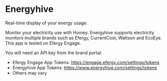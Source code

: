 # Energyhive

Real-time display of your energy usage.

Monitor your electricity use with Homey. Energyhive supports electricity monitors multiple brands such as Efergy, CurrentCost, Wattson and EcoEye.
This app is tested on Efergy Engage.

You will need an API key from the brand portal:

- Efergy Engage App Tokens: <https://engage.efergy.com/settings/tokens>
- Energyhive App Tokens: <https://www.energyhive.com/settings/tokens>
- Others may vary
